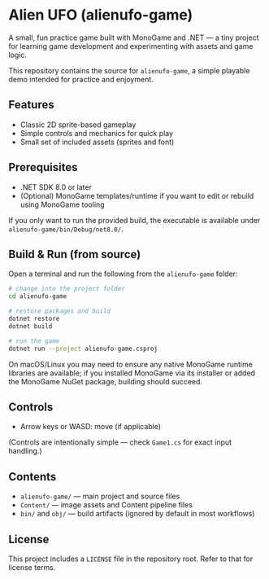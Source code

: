 # Alien UFO (alienufo-game)

A small, fun practice game built with MonoGame and .NET — a tiny project for learning game development and experimenting with assets and game logic.

This repository contains the source for `alienufo-game`, a simple playable demo intended for practice and enjoyment.

## Features

- Classic 2D sprite-based gameplay
- Simple controls and mechanics for quick play
- Small set of included assets (sprites and font)

## Prerequisites

- .NET SDK 8.0 or later
- (Optional) MonoGame templates/runtime if you want to edit or rebuild using MonoGame tooling

If you only want to run the provided build, the executable is available under `alienufo-game/bin/Debug/net8.0/`.

## Build & Run (from source)

Open a terminal and run the following from the `alienufo-game` folder:

```bash
# change into the project folder
cd alienufo-game

# restore packages and build
dotnet restore
dotnet build

# run the game
dotnet run --project alienufo-game.csproj
```

On macOS/Linux you may need to ensure any native MonoGame runtime libraries are available; if you installed MonoGame via its installer or added the MonoGame NuGet package, building should succeed.

## Controls

- Arrow keys or WASD: move (if applicable)

(Controls are intentionally simple — check `Game1.cs` for exact input handling.)

## Contents

- `alienufo-game/` — main project and source files
- `Content/` — image assets and Content pipeline files
- `bin/` and `obj/` — build artifacts (ignored by default in most workflows)


## License

This project includes a `LICENSE` file in the repository root. Refer to that for license terms.


